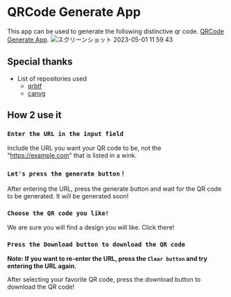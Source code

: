 # QRCode Generate App

This app can be used to generate the following distinctive qr code. [QRCode Generate App](https://powerninja.github.io/create_qrcode/).
![スクリーンショット 2023-05-01 11 59 43](https://user-images.githubusercontent.com/83230937/235395541-ff6c88c9-85ac-43d0-83c5-ca429b42803e.png)

## Special thanks

- List of repositories used
  - [qrbtf](https://github.com/ciaochaos/qrbtf)
  - [canvg](https://github.com/canvg/canvg)

## How 2 use it

### `Enter the URL in the input field`

Include the URL you want your QR code to be, not the "https://example.com" that is listed in a wink.

### `Let's press the generate button！`

After entering the URL, press the generate button and wait for the QR code to be generated.
It will be generated soon!

### `Choose the QR code you like!`

We are sure you will find a design you will like. Click there!

### `Press the Download button to download the QR code`

**Note: If you want to re-enter the URL, press the `Clear button` and try entering the URL again.**

After selecting your favorite QR code, press the download button to download the QR code!
